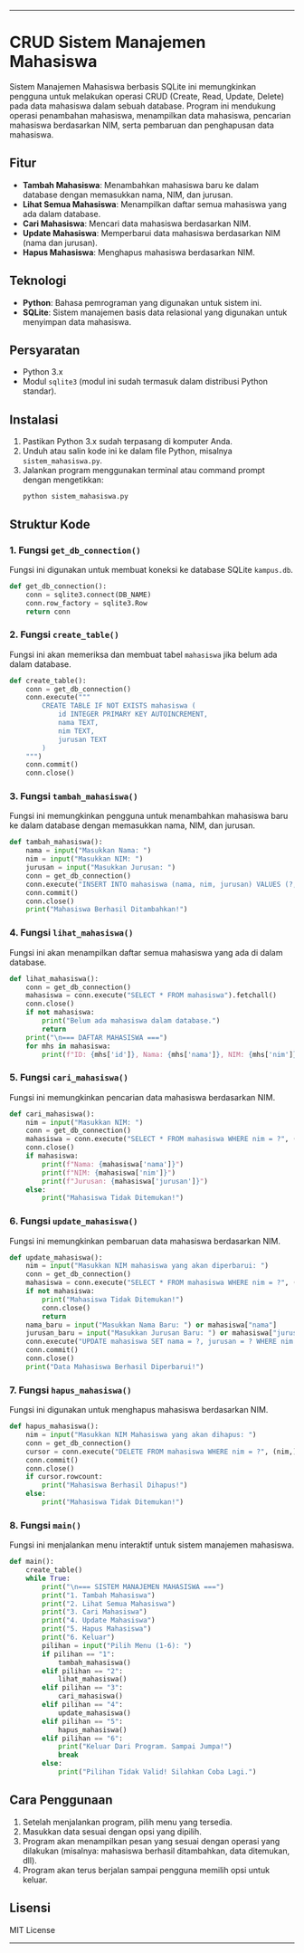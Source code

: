 
---

# CRUD Sistem Manajemen Mahasiswa

Sistem Manajemen Mahasiswa berbasis SQLite ini memungkinkan pengguna untuk melakukan operasi CRUD (Create, Read, Update, Delete) pada data mahasiswa dalam sebuah database. Program ini mendukung operasi penambahan mahasiswa, menampilkan data mahasiswa, pencarian mahasiswa berdasarkan NIM, serta pembaruan dan penghapusan data mahasiswa.

## Fitur
- **Tambah Mahasiswa**: Menambahkan mahasiswa baru ke dalam database dengan memasukkan nama, NIM, dan jurusan.
- **Lihat Semua Mahasiswa**: Menampilkan daftar semua mahasiswa yang ada dalam database.
- **Cari Mahasiswa**: Mencari data mahasiswa berdasarkan NIM.
- **Update Mahasiswa**: Memperbarui data mahasiswa berdasarkan NIM (nama dan jurusan).
- **Hapus Mahasiswa**: Menghapus mahasiswa berdasarkan NIM.

## Teknologi
- **Python**: Bahasa pemrograman yang digunakan untuk sistem ini.
- **SQLite**: Sistem manajemen basis data relasional yang digunakan untuk menyimpan data mahasiswa.

## Persyaratan
- Python 3.x
- Modul `sqlite3` (modul ini sudah termasuk dalam distribusi Python standar).

## Instalasi
1. Pastikan Python 3.x sudah terpasang di komputer Anda.
2. Unduh atau salin kode ini ke dalam file Python, misalnya `sistem_mahasiswa.py`.
3. Jalankan program menggunakan terminal atau command prompt dengan mengetikkan:
   ```
   python sistem_mahasiswa.py
   ```

## Struktur Kode

### 1. **Fungsi `get_db_connection()`**
   Fungsi ini digunakan untuk membuat koneksi ke database SQLite `kampus.db`.

   ```python
   def get_db_connection():
       conn = sqlite3.connect(DB_NAME)
       conn.row_factory = sqlite3.Row
       return conn
   ```

### 2. **Fungsi `create_table()`**
   Fungsi ini akan memeriksa dan membuat tabel `mahasiswa` jika belum ada dalam database.

   ```python
   def create_table():
       conn = get_db_connection()
       conn.execute("""
           CREATE TABLE IF NOT EXISTS mahasiswa (
               id INTEGER PRIMARY KEY AUTOINCREMENT,
               nama TEXT,
               nim TEXT,
               jurusan TEXT
           )
       """)
       conn.commit()
       conn.close()
   ```

### 3. **Fungsi `tambah_mahasiswa()`**
   Fungsi ini memungkinkan pengguna untuk menambahkan mahasiswa baru ke dalam database dengan memasukkan nama, NIM, dan jurusan.

   ```python
   def tambah_mahasiswa():
       nama = input("Masukkan Nama: ")
       nim = input("Masukkan NIM: ")
       jurusan = input("Masukkan Jurusan: ")
       conn = get_db_connection()
       conn.execute("INSERT INTO mahasiswa (nama, nim, jurusan) VALUES (?, ?, ?)", (nama, nim, jurusan))
       conn.commit()
       conn.close()
       print("Mahasiswa Berhasil Ditambahkan!")
   ```

### 4. **Fungsi `lihat_mahasiswa()`**
   Fungsi ini akan menampilkan daftar semua mahasiswa yang ada di dalam database.

   ```python
   def lihat_mahasiswa():
       conn = get_db_connection()
       mahasiswa = conn.execute("SELECT * FROM mahasiswa").fetchall()
       conn.close()
       if not mahasiswa:
           print("Belum ada mahasiswa dalam database.")
           return
       print("\n=== DAFTAR MAHASISWA ===")
       for mhs in mahasiswa:
           print(f"ID: {mhs['id']}, Nama: {mhs['nama']}, NIM: {mhs['nim']}, Jurusan: {mhs['jurusan']}")
   ```

### 5. **Fungsi `cari_mahasiswa()`**
   Fungsi ini memungkinkan pencarian data mahasiswa berdasarkan NIM.

   ```python
   def cari_mahasiswa():
       nim = input("Masukkan NIM: ")
       conn = get_db_connection()
       mahasiswa = conn.execute("SELECT * FROM mahasiswa WHERE nim = ?", (nim,)).fetchone()
       conn.close()
       if mahasiswa:
           print(f"Nama: {mahasiswa['nama']}")
           print(f"NIM: {mahasiswa['nim']}")
           print(f"Jurusan: {mahasiswa['jurusan']}")
       else:
           print("Mahasiswa Tidak Ditemukan!")
   ```

### 6. **Fungsi `update_mahasiswa()`**
   Fungsi ini memungkinkan pembaruan data mahasiswa berdasarkan NIM.

   ```python
   def update_mahasiswa():
       nim = input("Masukkan NIM mahasiswa yang akan diperbarui: ")
       conn = get_db_connection()
       mahasiswa = conn.execute("SELECT * FROM mahasiswa WHERE nim = ?", (nim,)).fetchone()
       if not mahasiswa:
           print("Mahasiswa Tidak Ditemukan!")
           conn.close()
           return
       nama_baru = input("Masukkan Nama Baru: ") or mahasiswa["nama"]
       jurusan_baru = input("Masukkan Jurusan Baru: ") or mahasiswa["jurusan"]
       conn.execute("UPDATE mahasiswa SET nama = ?, jurusan = ? WHERE nim = ?", (nama_baru, jurusan_baru, nim))
       conn.commit()
       conn.close()
       print("Data Mahasiswa Berhasil Diperbarui!")
   ```

### 7. **Fungsi `hapus_mahasiswa()`**
   Fungsi ini digunakan untuk menghapus mahasiswa berdasarkan NIM.

   ```python
   def hapus_mahasiswa():
       nim = input("Masukkan NIM Mahasiswa yang akan dihapus: ")
       conn = get_db_connection()
       cursor = conn.execute("DELETE FROM mahasiswa WHERE nim = ?", (nim,))
       conn.commit()
       conn.close()
       if cursor.rowcount:
           print("Mahasiswa Berhasil Dihapus!")
       else:
           print("Mahasiswa Tidak Ditemukan!")
   ```

### 8. **Fungsi `main()`**
   Fungsi ini menjalankan menu interaktif untuk sistem manajemen mahasiswa.

   ```python
   def main():
       create_table()
       while True:
           print("\n=== SISTEM MANAJEMEN MAHASISWA ===")
           print("1. Tambah Mahasiswa")
           print("2. Lihat Semua Mahasiswa")
           print("3. Cari Mahasiswa")
           print("4. Update Mahasiswa")
           print("5. Hapus Mahasiswa")
           print("6. Keluar")
           pilihan = input("Pilih Menu (1-6): ")
           if pilihan == "1":
               tambah_mahasiswa()
           elif pilihan == "2":
               lihat_mahasiswa()
           elif pilihan == "3":
               cari_mahasiswa()
           elif pilihan == "4":
               update_mahasiswa()
           elif pilihan == "5":
               hapus_mahasiswa()
           elif pilihan == "6":
               print("Keluar Dari Program. Sampai Jumpa!")
               break
           else:
               print("Pilihan Tidak Valid! Silahkan Coba Lagi.")
   ```

## Cara Penggunaan

1. Setelah menjalankan program, pilih menu yang tersedia.
2. Masukkan data sesuai dengan opsi yang dipilih.
3. Program akan menampilkan pesan yang sesuai dengan operasi yang dilakukan (misalnya: mahasiswa berhasil ditambahkan, data ditemukan, dll).
4. Program akan terus berjalan sampai pengguna memilih opsi untuk keluar.

## Lisensi
MIT License

---
